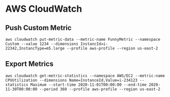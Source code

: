 # AWS CloudWatch

## Push Custom Metric

`aws cloudwatch put-metric-data --metric-name FunnyMetric --namespace Custom --value 1234 --dimensions InstancId=i-22342,InstancType=m5.large --profile aws-profile --region us-east-2`

## Export Metrics

`aws cloudwatch get-metric-statistics --namespace AWS/EC2 --metric-name CPUUtilization --dimensions Name=InstanceId,Value=i-234123 --statistics Maximum --start-time 2020-11-01T00:00:00 --end-time 2020-11-30T00:00:00 --period 360 --profile aws-profile --region us-east-2`
